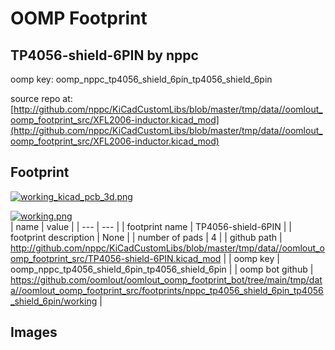 # OOMP Footprint  
## TP4056-shield-6PIN  by nppc  
  
oomp key: oomp_nppc_tp4056_shield_6pin_tp4056_shield_6pin  
  
source repo at: [http://github.com/nppc/KiCadCustomLibs/blob/master/tmp/data//oomlout_oomp_footprint_src/XFL2006-inductor.kicad_mod](http://github.com/nppc/KiCadCustomLibs/blob/master/tmp/data//oomlout_oomp_footprint_src/XFL2006-inductor.kicad_mod)  
## Footprint  
  
[![working_kicad_pcb_3d.png](working_kicad_pcb_3d_600.png)](working_kicad_pcb_3d.png)  
  
[![working.png](working_600.png)](working.png)  
| name | value | 
| --- | --- | 
| footprint name | TP4056-shield-6PIN | 
| footprint description | None | 
| number of pads | 4 | 
| github path | http://github.com/nppc/KiCadCustomLibs/blob/master/tmp/data//oomlout_oomp_footprint_src/TP4056-shield-6PIN.kicad_mod | 
| oomp key | oomp_nppc_tp4056_shield_6pin_tp4056_shield_6pin | 
| oomp bot github | https://github.com/oomlout/oomlout_oomp_footprint_bot/tree/main/tmp/data//oomlout_oomp_footprint_src/footprints/nppc_tp4056_shield_6pin_tp4056_shield_6pin/working | 
## Images  
